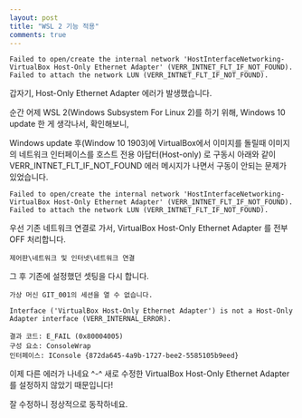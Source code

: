 ```yaml
---
layout: post
title: "WSL 2 기능 적용"
comments: true
---
```



```
Failed to open/create the internal network 'HostInterfaceNetworking-VirtualBox Host-Only Ethernet Adapter' (VERR_INTNET_FLT_IF_NOT_FOUND).
Failed to attach the network LUN (VERR_INTNET_FLT_IF_NOT_FOUND).
```

갑자기, Host-Only Ethernet Adapter 에러가 발생했습니다.  

순간 어제 WSL 2(Windows Subsystem For Linux 2)를 하기 위해,
Windows 10 update 한 게 생각나서, 확인해보니,

Windows update 후(Window 10 1903)에 VirtualBox에서 이미지를 돌릴때 이미지의 네트워크 인터페이스를
호스트 전용 아답터(Host-only) 로 구동시 아래와 같이 VERR_INTNET_FLT_IF_NOT_FOUND 에러 메시지가 나면서
구동이 안되는 문제가 있었습니다.

```
Failed to open/create the internal network 'HostInterfaceNetworking-VirtualBox Host-Only Ethernet Adapter' (VERR_INTNET_FLT_IF_NOT_FOUND).
Failed to attach the network LUN (VERR_INTNET_FLT_IF_NOT_FOUND).
```

우선 기존 네트워크 연결로 가서, VirtualBox Host-Only Ethernet Adapter 를 전부 OFF 처리합니다.

```
제어판\네트워크 및 인터넷\네트워크 연결
```

그 후 기존에 설정했던 셋팅을 다시 합니다.

```
가상 머신 GIT_001의 세션을 열 수 없습니다.

Interface ('VirtualBox Host-Only Ethernet Adapter') is not a Host-Only Adapter interface (VERR_INTERNAL_ERROR).

결과 코드: E_FAIL (0x80004005)
구성 요소: ConsoleWrap
인터페이스: IConsole {872da645-4a9b-1727-bee2-5585105b9eed}

```
이제 다른 에러가 나네요  ^-^
새로 수정한 VirtualBox Host-Only Ethernet Adapter 를 설정하지 않았기 때문입니다!

잘 수정하니 정상적으로 동작하네요.
